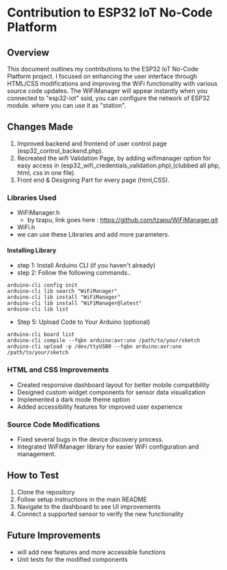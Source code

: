 # Contribution to ESP32 IoT No-Code Platform

## Overview
This document outlines my contributions to the ESP32 IoT No-Code Platform project. I focused on enhancing the user interface through HTML/CSS modifications and improving the WiFi functionality with various source code updates. The WiFiManager will appear instantly when you connected to "esp32-iot" ssid, you can configure the network of ESP32 module. where you can use it as "station".

## Changes Made
1. Improved backend and frontend of user control page (esp32_control_backend.php).
2. Recreated the wifi Validation Page, by adding wifimanager option for easy access in (esp32_wifi_credentials_validation.php),(clubbed all php, html, css in one file).
3. Front end & Designing Part for every page (html,CSS).

### Libraries Used
- WiFiManager.h
   - by tzapu, link goes here : https://github.com/tzapu/WiFiManager.git
- WiFi.h
- we can use these Libraries and add more parameters.
#### Installing Library
- step 1: Install Arduino CLI (if you haven't already)
- step 2: Follow the following commands..
```
arduino-cli config init
arduino-cli lib search "WiFiManager"
arduino-cli lib install "WiFiManager"
arduino-cli lib install "WiFiManager@latest"
arduino-cli lib list
```
- Step 5: Upload Code to Your Arduino (optional)
```
arduino-cli board list
arduino-cli compile --fqbn arduino:avr:uno /path/to/your/sketch
arduino-cli upload -p /dev/ttyUSB0 --fqbn arduino:avr:uno /path/to/your/sketch
```

### HTML and CSS Improvements
- Created responsive dashboard layout for better mobile compatibility
- Designed custom widget components for sensor data visualization
- Implemented a dark mode theme option
- Added accessibility features for improved user experience

### Source Code Modifications
- Fixed several bugs in the device discovery process.
- Integrated WiFiManager library for easier WiFi configuration and management.

## How to Test
1. Clone the repository
2. Follow setup instructions in the main README
3. Navigate to the dashboard to see UI improvements
4. Connect a supported sensor to verify the new functionality

## Future Improvements
- will add new features and more accessible functions
- Unit tests for the modified components